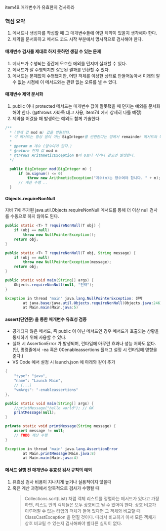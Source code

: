 item49.매개변수가 유효한지 검사하라

### 핵심 요약
1. 메서드나 생성자를 작성할 때 그 매개변수들에 어떤 제약이 있을지 생각해야 한다.
2. 제약을 문서화하고 메서드 코드 시작 부분에서 명시적으로 검사해야 한다.


#### 매개변수 검사를 제대로 하지 못하면 생길 수 있는 문제
1. 메서드가 수행되는 중간에 모호한 에외를 던지며 실패할 수 있다.   
2. 메서드가 잘 수행되지만 잘못된 결과를 반환할 수 있다.   
3. 메서드는 문제없이 수행됐지만, 어떤 객체를 이상한 상태로 만들어놓아서 미래의 알 수 없는 시점에 이 메서드와는 관련 없는 오류를 낼 수 있다.


#### 매개변수 제약 문서화
1. public 이나 protected 메서드는 매개변수 값이 잘못됐을 때 던지는 예외를 문서화 해야 한다. (@throws 자바독 태그 사용, item74 에서 상세히 다룰 예정)
2. 제약을 어겼을 때 발생하는 예외도 함께 기술한다.

``` java
/**
  * (현재 값 mod m) 값을 반환한다.
  * 이 메서드는 항상 음이 아닌 BigInteger를 반환한다는 점에서 remainder 메서드와 다르다.
  * 
  * @param m 계수 (양수여야 한다.)
  * @return 현재 값 mod m
  * @throws ArithmeticException m이 0보다 작거나 같으면 발생한다.
  */

  public BigInteger mod(BigInteger m) {
      if (m.signum() <= 0) 
          throw new ArithmeticException("계수(m)는 양수여야 합니다. " + m);
      // 계산 수행 ..
  }

```

#### Objects.requireNonNull
자바 7에 추가된 java.util.Objects.requireNonNull 메서드를 통해 더 이상 null 검사를 수동으로 하지 않아도 된다.
``` java
public static <T> T requireNonNull(T obj) {
    if (obj == null)
        throw new NullPointerException();
    return obj;
}

public static <T> T requireNonNull(T obj, String message) {
    if (obj == null)
        throw new NullPointerException(message);
    return obj;
}
```

``` java
public static void main(String[] args) {
    Objects.requireNonNull(null, "전략");
}

Exception in thread "main" java.lang.NullPointerException: 전략        
        at java.base/java.util.Objects.requireNonNull(Objects.java:246)
        at Main.main(Main.java:5)
```

#### assert(단언문) 을 통한 매개변수 유효성 검증
- 공개되지 않은 메서드, 즉 public 이 아닌 메서드인 경우 메서드가 호출되는 상황을 통제하기 위해 사용할 수 있다.
- 실패 시 AssertionError 가 발생되며, 런타임에 아무런 효과나 성능 저하도 없다.  (단, 명령줄에서 -ea 혹은 00enableassertions 플래그 설정 시 런타임에 영향을 준다.)
- VS Code 에서 설정 시 launch.json 에 아래와 같이 추가
``` java
{
    "type": "java",
    "name": "Launch Main",
    // (...)
    "vmArgs": "-enableassertions"
},
```

```java
public static void main(String[] args) {
    //printMessage("hello world"); // OK
    printMessage(null);
}

private static void printMessage(String message) {
    assert message != null;
    // TODO 계산 수행
}

Exception in thread "main" java.lang.AssertionError
        at Main.printMessage(Main.java:8)
        at Main.main(Main.java:4)
```    

#### 메서드 실행 전 매개변수 유효성 검사 규칙의 예외
1. 유효성 검사 비용이 지나치게 높거나 실용적이지 않을때   
2. 혹은 계산 과정에서 암묵적으로 검사가 수행될 때
   > Collections.sort(List) 처럼 객체 리스트를 정렬하는 메서드가 있다고 가정하면, 리스트 안의 객체들은 모두 상호비교 될 수 있어야 한다. 상호 비교가 이루어질 수 없는 타입의 객체가 들어 있다면 그 객체와 비교할 때 ClassCastException 을 던질 것이다. 따라서 비교하기 아서 모든 객체가 상호 비교될 수 있는지 검사해봐야 별다른 실익이 없다.